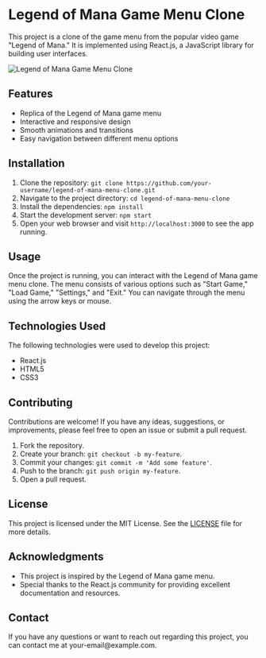 <!DOCTYPE html>
<html>

<head>
  <title>Legend of Mana Game Menu Clone</title>
</head>

<body>
  <h1>Legend of Mana Game Menu Clone</h1>

  <p>This project is a clone of the game menu from the popular video game "Legend of Mana." It is implemented using React.js, a JavaScript library for building user interfaces.</p>

  <img src="" alt="Legend of Mana Game Menu Clone">

  <h2>Features</h2>
  <ul>
    <li>Replica of the Legend of Mana game menu</li>
    <li>Interactive and responsive design</li>
    <li>Smooth animations and transitions</li>
    <li>Easy navigation between different menu options</li>
  </ul>

  <h2>Installation</h2>
  <ol>
    <li>Clone the repository: <code>git clone https://github.com/your-username/legend-of-mana-menu-clone.git</code></li>
    <li>Navigate to the project directory: <code>cd legend-of-mana-menu-clone</code></li>
    <li>Install the dependencies: <code>npm install</code></li>
    <li>Start the development server: <code>npm start</code></li>
    <li>Open your web browser and visit <code>http://localhost:3000</code> to see the app running.</li>
  </ol>

  <h2>Usage</h2>
  <p>Once the project is running, you can interact with the Legend of Mana game menu clone. The menu consists of various options such as "Start Game," "Load Game," "Settings," and "Exit." You can navigate through the menu using the arrow keys or mouse.</p>

  <h2>Technologies Used</h2>
  <p>The following technologies were used to develop this project:</p>
  <ul>
    <li>React.js</li>
    <li>HTML5</li>
    <li>CSS3</li>
  </ul>

  <h2>Contributing</h2>
  <p>Contributions are welcome! If you have any ideas, suggestions, or improvements, please feel free to open an issue or submit a pull request.</p>
  <ol>
    <li>Fork the repository.</li>
    <li>Create your branch: <code>git checkout -b my-feature</code>.</li>
    <li>Commit your changes: <code>git commit -m 'Add some feature'</code>.</li>
    <li>Push to the branch: <code>git push origin my-feature</code>.</li>
    <li>Open a pull request.</li>
  </ol>

  <h2>License</h2>
  <p>This project is licensed under the MIT License. See the <a href="LICENSE">LICENSE</a> file for more details.</p>

  <h2>Acknowledgments</h2>
  <ul>
    <li>This project is inspired by the Legend of Mana game menu.</li>
    <li>Special thanks to the React.js community for providing excellent documentation and resources.</li>
  </ul>

  <h2>Contact</h2>
  <p>If you have any questions or want to reach out regarding this project, you can contact me at your-email@example.com.</p>
</body>

</html>
